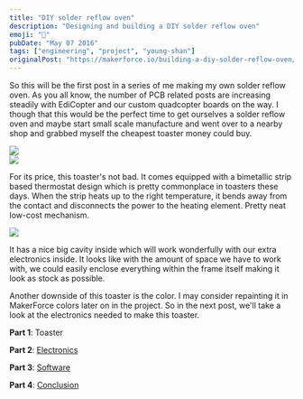 ```yaml
---
title: "DIY solder reflow oven"
description: "Designing and building a DIY solder reflow oven"
emoji: "🤖"
pubDate: "May 07 2016"
tags: ["engineering", "project", "young-shan"]
originalPost: "https://makerforce.io/building-a-diy-solder-reflow-oven/"
---
```


So this will be the first post in a series of me making my own solder reflow oven. As you all know, the number of PCB related posts are increasing steadily with EdiCopter and our custom quadcopter boards on the way. I though that this would be the perfect time to get ourselves a solder reflow oven and maybe start small scale manufacture and went over to a nearby shop and grabbed myself the cheapest toaster money could buy.

![](https://makerforce.io/content/images/2016/05/IMG_20160506_173239.jpg)  
![](https://makerforce.io/content/images/2016/05/IMG_20160506_175013.jpg)

For its price, this toaster's not bad. It comes equipped with a bimetallic strip based thermostat design which is pretty commonplace in toasters these days. When the strip heats up to the right temperature, it bends away from the contact and disconnects the power to the heating element. Pretty neat low-cost mechanism.

![](https://makerforce.io/content/images/2016/05/IMG_20160506_174228.jpg)

It has a nice big cavity inside which will work wonderfully with our extra electronics inside. It looks like with the amount of space we have to work with, we could easily enclose everything within the frame itself making it look as stock as possible.

Another downside of this toaster is the color. I may consider repainting it in MakerForce colors later on in the project. So in the next post, we'll take a look at the electronics needed to make this toaster.

**Part 1**: Toaster

**Part 2**: [Electronics](https://makerforce.io/diy-solder-reflow-oven-the-electronics/)

**Part 3**: [Software](https://makerforce.io/diy-solder-reflow-oven-software/)

**Part 4**: [Conclusion](https://makerforce.io/diy-solder-reflow-oven-last-words/)
